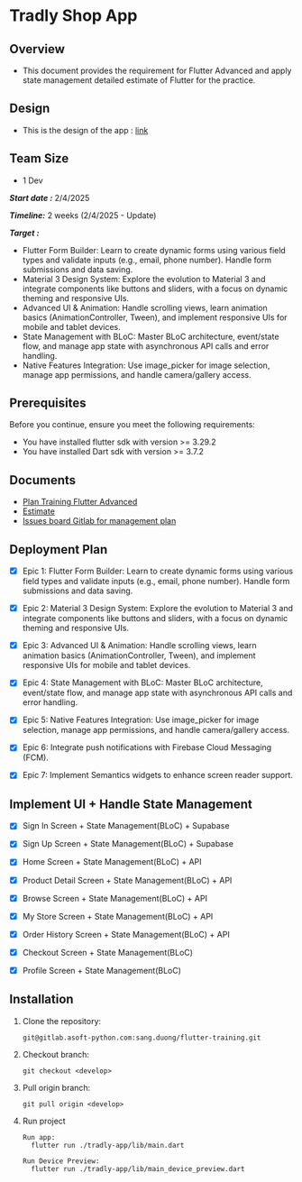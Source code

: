 # Tradly Shop App

## Overview

- This document provides the requirement for Flutter Advanced and apply state management detailed estimate of Flutter for the practice.

## Design

- This is the design of the app : [link](https://www.figma.com/design/cbyU4pamdddEA1uowX8Am8/grocery-marketplace-tradly.app?node-id=0-1&p=f&t=1gTQ8lihGdQYaCQL-0)

## Team Size 

- 1 Dev

***Start date :*** 2/4/2025


***Timeline:*** 2 weeks (2/4/2025 - Update)


***Target :***

- Flutter Form Builder: Learn to create dynamic forms using various field types and validate inputs (e.g., email, phone number). Handle form submissions and data saving.
- Material 3 Design System: Explore the evolution to Material 3 and integrate components like buttons and sliders, with a focus on dynamic theming and responsive UIs.
- Advanced UI & Animation: Handle scrolling views, learn animation basics (AnimationController, Tween), and implement responsive UIs for mobile and tablet devices.
- State Management with BLoC: Master BLoC architecture, event/state flow, and manage app state with asynchronous API calls and error handling.
- Native Features Integration: Use image_picker for image selection, manage app permissions, and handle camera/gallery access.


## Prerequisites
Before you continue, ensure you meet the following requirements:
- You have installed flutter sdk with version >= 3.29.2
- You have installed Dart sdk with version >= 3.7.2
    
## Documents
- [Plan Training Flutter Advanced](https://docs.google.com/document/d/1C4MEFCHJKRIw8ieLzrNhMHKxs5QFlprqjpIcl45ATTc/edit?tab=t.0)
- [Estimate](https://docs.google.com/document/d/1n18975kA_qqnYDn0qf391Ew0WILNyV4SO2RlZZHMaGs/edit?tab=t.0#heading=h.r7uza4gjahs1)
- [Issues board Gitlab for management plan](https://gitlab.asoft-python.com/sang.duong/flutter-training/-/boards)
​
## Deployment Plan
- [X] Epic 1: Flutter Form Builder: Learn to create dynamic forms using various field types and validate inputs (e.g., email, phone number). Handle form submissions and data saving.
- [X] Epic 2: Material 3 Design System: Explore the evolution to Material 3 and integrate components like buttons and sliders, with a focus on dynamic theming and responsive UIs.
- [X] Epic 3: Advanced UI & Animation: Handle scrolling views, learn animation basics (AnimationController, Tween), and implement responsive UIs for mobile and tablet devices.
- [X] Epic 4: State Management with BLoC: Master BLoC architecture, event/state flow, and manage app state with asynchronous API calls and error handling.
- [X] Epic 5: Native Features Integration: Use image_picker for image selection, manage app permissions, and handle camera/gallery access.
- [X] Epic 6: Integrate push notifications with Firebase Cloud Messaging (FCM).
- [X] Epic 7: Implement Semantics widgets to enhance screen reader support.


## Implement UI + Handle State Management
- [X] Sign In Screen + State Management(BLoC) + Supabase
- [X] Sign Up Screen + State Management(BLoC) + Supabase
- [X] Home Screen + State Management(BLoC) + API
- [X] Product Detail Screen + State Management(BLoC) + API
- [X] Browse Screen + State Management(BLoC) + API
- [X] My Store Screen + State Management(BLoC) + API
- [X] Order History Screen + State Management(BLoC) + API
- [X] Checkout Screen + State Management(BLoC)
- [X] Profile Screen + State Management(BLoC)



## Installation
1. Clone the repository:
​
    ```
   git@gitlab.asoft-python.com:sang.duong/flutter-training.git
    ```
2. Checkout branch:
​
    ```
    git checkout <develop> 
    ```
3. Pull origin branch:
​
    ```
    git pull origin <develop> 
    ```
4. Run project
   ```
   Run app:
     flutter run ./tradly-app/lib/main.dart
   ```

   ```
   Run Device Preview:
     flutter run ./tradly-app/lib/main_device_preview.dart
   ```
